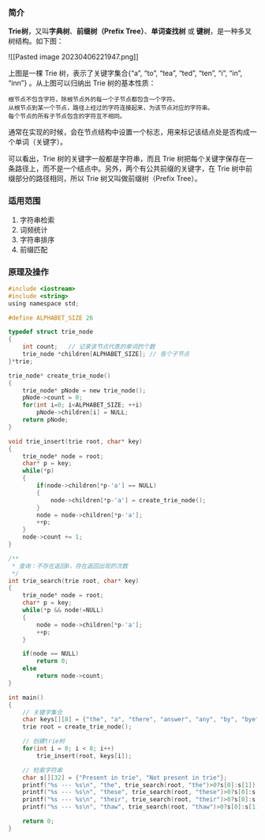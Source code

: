 ### 简介
**Trie树**，又叫**字典树**、**前缀树（Prefix Tree）**、**单词查找树** 或 **键树**，是一种多叉树结构。如下图：

![[Pasted image 20230406221947.png]]


上图是一棵 Trie 树，表示了关键字集合{“a”, “to”, “tea”, “ted”, “ten”, “i”, “in”, “inn”} 。从上图可以归纳出 Trie 树的基本性质：
``` summary
根节点不包含字符，除根节点外的每一个子节点都包含一个字符。
从根节点到某一个节点，路径上经过的字符连接起来，为该节点对应的字符串。
每个节点的所有子节点包含的字符互不相同。
```

通常在实现的时候，会在节点结构中设置一个标志，用来标记该结点处是否构成一个单词（关键字）。

可以看出，Trie 树的关键字一般都是字符串，而且 Trie 树把每个关键字保存在一条路径上，而不是一个结点中。另外，两个有公共前缀的关键字，在 Trie 树中前缀部分的路径相同，所以 Trie 树又叫做前缀树（Prefix Tree）。


### 适用范围

1. 字符串检索
2. 词频统计
3. 字符串排序
4. 前缀匹配




###  原理及操作

```                                   c
#include <iostream>
#include <string>
using namespace std;

#define ALPHABET_SIZE 26

typedef struct trie_node
{
    int count;   // 记录该节点代表的单词的个数
    trie_node *children[ALPHABET_SIZE]; // 各个子节点 
}*trie;

trie_node* create_trie_node()
{
    trie_node* pNode = new trie_node();
    pNode->count = 0;
    for(int i=0; i<ALPHABET_SIZE; ++i)
        pNode->children[i] = NULL;
    return pNode;
}

void trie_insert(trie root, char* key)
{
    trie_node* node = root;
    char* p = key;
    while(*p)
    {
        if(node->children[*p-'a'] == NULL)
        {
            node->children[*p-'a'] = create_trie_node();
        }
        node = node->children[*p-'a'];
        ++p;
    }
    node->count += 1;
}

/**
 * 查询：不存在返回0，存在返回出现的次数
 */ 
int trie_search(trie root, char* key)
{
    trie_node* node = root;
    char* p = key;
    while(*p && node!=NULL)
    {
        node = node->children[*p-'a'];
        ++p;
    }

    if(node == NULL)
        return 0;
    else
        return node->count;
}

int main()
{
    // 关键字集合
    char keys[][8] = {"the", "a", "there", "answer", "any", "by", "bye", "their"};
    trie root = create_trie_node();

    // 创建trie树
    for(int i = 0; i < 8; i++)
        trie_insert(root, keys[i]);

    // 检索字符串
    char s[][32] = {"Present in trie", "Not present in trie"};
    printf("%s --- %s\n", "the", trie_search(root, "the")>0?s[0]:s[1]);
    printf("%s --- %s\n", "these", trie_search(root, "these")>0?s[0]:s[1]);
    printf("%s --- %s\n", "their", trie_search(root, "their")>0?s[0]:s[1]);
    printf("%s --- %s\n", "thaw", trie_search(root, "thaw")>0?s[0]:s[1]);

    return 0;
}

```

